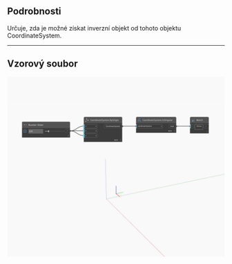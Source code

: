 ## Podrobnosti
Určuje, zda je možné získat inverzní objekt od tohoto objektu CoordinateSystem.
___
## Vzorový soubor

![IsSingular](./Autodesk.DesignScript.Geometry.CoordinateSystem.IsSingular_img.jpg)

